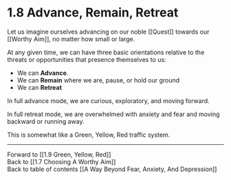 # 1.8 Advance, Remain, Retreat

Let us imagine ourselves advancing on our noble [[Quest]] towards our [[Worthy Aim]], no matter how small or large.

At any given time, we can have three basic orientations relative to the threats or opportunities that presence themselves to us:

-   We can **Advance**. 
-   We can **Remain** where we are, pause, or hold our ground  
-   We can **Retreat**  

In full advance mode, we are curious, exploratory, and moving forward.

In full retreat mode, we are overwhelmed with anxiety and fear and moving backward or running away. 

This is somewhat like a Green, Yellow, Red traffic system. 

___

Forward to [[1.9 Green, Yellow, Red]]      
Back to [[1.7 Choosing A Worthy Aim]]      
Back to table of contents [[A Way Beyond Fear, Anxiety, And Depression]]    
